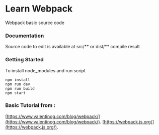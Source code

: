 # Learn Webpack
Webpack basic source code

### Documentation ###
Source code to edit is available at src/** or dist/** compile result


### Getting Started ###
To install node_modules and run script

```
npm install
npm run dev
npm run build
npm start

```
### Basic Tutorial from : ###
[https://www.valentinog.com/blog/webpack/](https://www.valentinog.com/blog/webpack/).
[https://webpack.js.org/](https://webpack.js.org/).
